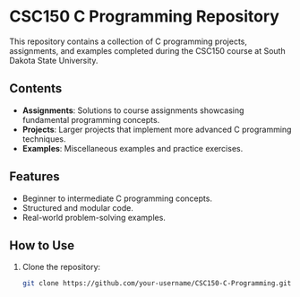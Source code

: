 # CSC150 C Programming Repository  

This repository contains a collection of C programming projects, assignments, and examples completed during the CSC150 course at South Dakota State University.  

## Contents  
- **Assignments**: Solutions to course assignments showcasing fundamental programming concepts.  
- **Projects**: Larger projects that implement more advanced C programming techniques.  
- **Examples**: Miscellaneous examples and practice exercises.  

## Features  
- Beginner to intermediate C programming concepts.  
- Structured and modular code.  
- Real-world problem-solving examples.  

## How to Use  
1. Clone the repository:  
   ```bash
   git clone https://github.com/your-username/CSC150-C-Programming.git
